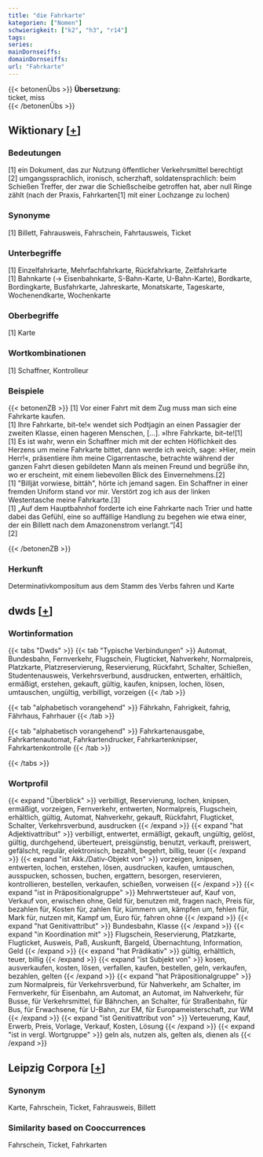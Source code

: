 ```yaml
---
title: "die Fahrkarte"
kategorien: ["Nomen"]
schwierigkeit: ["k2", "h3", "r14"]
tags:
series:
mainDornseiffs:
domainDornseiffs:
url: "Fahrkarte"
---
```


{{< betonenÜbs >}}
**Übersetzung:**  
ticket, miss  
{{< /betonenÜbs >}}

## Wiktionary [[+](https://de.wiktionary.org/wiki/Fahrkarte)]

### Bedeutungen
[1] ein Dokument, das zur Nutzung öffentlicher Verkehrsmittel berechtigt  
[2] umgangssprachlich, ironisch, scherzhaft, soldatensprachlich: beim Schießen Treffer, der zwar die Schießscheibe getroffen hat, aber null Ringe zählt (nach der Praxis, Fahrkarten[1] mit einer Lochzange zu lochen)  

### Synonyme
[1] Billett, Fahrausweis, Fahrschein, Fahrtausweis, Ticket  

### Unterbegriffe
[1] Einzelfahrkarte, Mehrfachfahrkarte, Rückfahrkarte, Zeitfahrkarte  
[1] Bahnkarte (→ Eisenbahnkarte, S-Bahn-Karte, U-Bahn-Karte), Bordkarte, Bordingkarte, Busfahrkarte, Jahreskarte, Monatskarte, Tageskarte, Wochenendkarte, Wochenkarte  

### Oberbegriffe
[1] Karte  

### Wortkombinationen
[1] Schaffner, Kontrolleur  

### Beispiele
{{< betonenZB >}}
[1] Vor einer Fahrt mit dem Zug muss man sich eine Fahrkarte kaufen.  
[1] Ihre Fahrkarte, bit–te!« wendet sich Podtjagin an einen Passagier der zweiten Klasse, einen hageren Menschen, […]. »Ihre Fahrkarte, bit–te![1]  
[1] Es ist wahr, wenn ein Schaffner mich mit der echten Höflichkeit des Herzens um meine Fahrkarte bittet, dann werde ich weich, sage: »Hier, mein Herr!«, präsentiere ihm meine Cigarrentasche, betrachte während der ganzen Fahrt diesen gebildeten Mann als meinen Freund und begrüße ihn, wo er erscheint, mit einem liebevollen Blick des Einvernehmens.[2]  
[1] "Billjät vorwiese, bittäh", hörte ich jemand sagen. Ein Schaffner in einer fremden Uniform stand vor mir. Verstört zog ich aus der linken Westentasche meine Fahrkarte.[3]  
[1] „Auf dem Hauptbahnhof forderte ich eine Fahrkarte nach  Trier und hatte dabei das Gefühl, eine so auffällige Handlung zu begehen wie etwa einer, der ein Billett nach dem Amazonenstrom verlangt.“[4]  
[2]  

{{< /betonenZB >}}
### Herkunft
Determinativkompositum aus dem Stamm des Verbs fahren und Karte  



## dwds [[+](https://www.dwds.de/wb/Fahrkarte)]

### Wortinformation
{{< tabs "Dwds" >}}
{{< tab "Typische Verbindungen" >}}
Automat, Bundesbahn, Fernverkehr, Flugschein, Flugticket, Nahverkehr, Normalpreis, Platzkarte, Platzreservierung, Reservierung, Rückfahrt, Schalter, Schießen, Studentenausweis, Verkehrsverbund, ausdrucken, entwerten, erhältlich, ermäßigt, erstehen, gekauft, gültig, kaufen, knipsen, lochen, lösen, umtauschen, ungültig, verbilligt, vorzeigen
{{< /tab >}}

{{< tab "alphabetisch vorangehend" >}}
Fährkahn, Fahrigkeit, fahrig, Fährhaus, Fahrhauer
{{< /tab >}}

{{< tab "alphabetisch vorangehend" >}}
Fahrkartenausgabe, Fahrkartenautomat, Fahrkartendrucker, Fahrkartenknipser, Fahrkartenkontrolle
{{< /tab >}}

{{< /tabs >}}

### Wortprofil
{{< expand "Überblick" >}} verbilligt, Reservierung, lochen, knipsen, ermäßigt, vorzeigen, Fernverkehr, entwerten, Normalpreis, Flugschein, erhältlich, gültig, Automat, Nahverkehr, gekauft, Rückfahrt, Flugticket, Schalter, Verkehrsverbund, ausdrucken {{< /expand >}}
{{< expand "hat Adjektivattribut" >}} verbilligt, entwertet, ermäßigt, gekauft, ungültig, gelöst, gültig, durchgehend, überteuert, preisgünstig, benutzt, verkauft, preiswert, gefälscht, regulär, elektronisch, bezahlt, begehrt, billig, teuer {{< /expand >}}
{{< expand "ist Akk./Dativ-Objekt von" >}} vorzeigen, knipsen, entwerten, lochen, erstehen, lösen, ausdrucken, kaufen, umtauschen, ausspucken, schossen, buchen, ergattern, besorgen, reservieren, kontrollieren, bestellen, verkaufen, schießen, vorweisen {{< /expand >}}
{{< expand "ist in Präpositionalgruppe" >}} Mehrwertsteuer auf, Kauf von, Verkauf von, erwischen ohne, Geld für, benutzen mit, fragen nach, Preis für, bezahlen für, Kosten für, zahlen für, kümmern um, kämpfen um, fehlen für, Mark für, nutzen mit, Kampf um, Euro für, fahren ohne {{< /expand >}}
{{< expand "hat Genitivattribut" >}} Bundesbahn, Klasse {{< /expand >}}
{{< expand "in Koordination mit" >}} Flugschein, Reservierung, Platzkarte, Flugticket, Ausweis, Paß, Auskunft, Bargeld, Übernachtung, Information, Geld {{< /expand >}}
{{< expand "hat Prädikativ" >}} gültig, erhältlich, teuer, billig {{< /expand >}}
{{< expand "ist Subjekt von" >}} kosen, ausverkaufen, kosten, lösen, verfallen, kaufen, bestellen, geln, verkaufen, bezahlen, gelten {{< /expand >}}
{{< expand "hat Präpositionalgruppe" >}} zum Normalpreis, für Verkehrsverbund, für Nahverkehr, am Schalter, im Fernverkehr, für Eisenbahn, am Automat, an Automat, im Nahverkehr, für Busse, für Verkehrsmittel, für Bähnchen, an Schalter, für Straßenbahn, für Bus, für Erwachsene, für U-Bahn, zur EM, für Europameisterschaft, zur WM {{< /expand >}}
{{< expand "ist Genitivattribut von" >}} Verteuerung, Kauf, Erwerb, Preis, Vorlage, Verkauf, Kosten, Lösung {{< /expand >}}
{{< expand "ist in vergl. Wortgruppe" >}} geln als, nutzen als, gelten als, dienen als {{< /expand >}}

## Leipzig Corpora [[+](https://corpora.uni-leipzig.de/en/res?word=Fahrkarte&corpusId=deu_newscrawl-public_2018)]


### Synonym
Karte, Fahrschein, Ticket, Fahrausweis, Billett


### Similarity based on Cooccurrences
Fahrschein, Ticket, Fahrkarten

